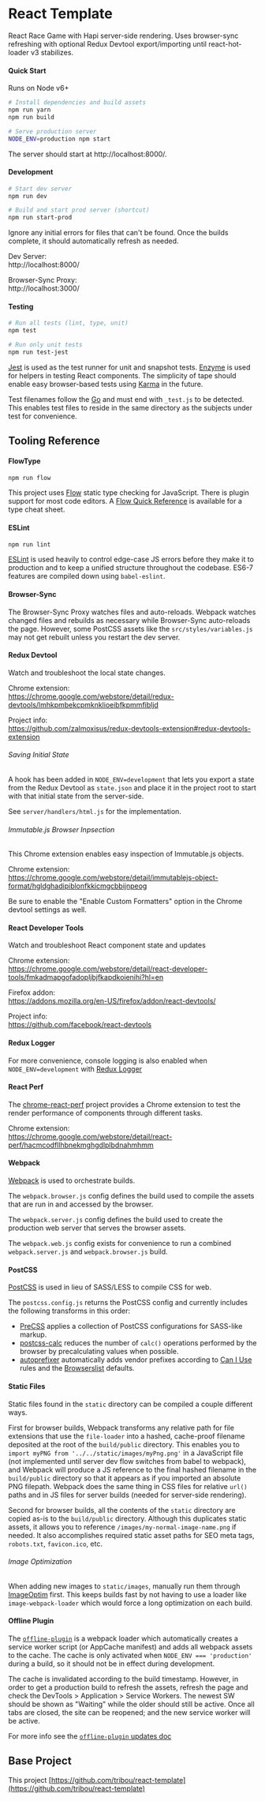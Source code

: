 # React Template

React Race Game with Hapi server-side rendering. Uses browser-sync refreshing
with optional Redux Devtool export/importing until react-hot-loader v3
stabilizes.

#### Quick Start

Runs on Node v6+

```sh
# Install dependencies and build assets
npm run yarn
npm run build

# Serve production server
NODE_ENV=production npm start
```

The server should start at http://localhost:8000/.

#### Development

```sh
# Start dev server
npm run dev
```

```sh
# Build and start prod server (shortcut)
npm run start-prod
```

Ignore any initial errors for files that can't be found. Once the builds
complete, it should automatically refresh as needed.

Dev Server:  
http://localhost:8000/

Browser-Sync Proxy:  
http://localhost:3000/

#### Testing

```sh
# Run all tests (lint, type, unit)
npm test

# Run only unit tests
npm run test-jest
```

[Jest](https://facebook.github.io/jest/docs/tutorial-react.html) is used as the test runner for unit and snapshot tests.
[Enzyme](http://airbnb.io/enzyme/) is used for helpers in testing React
components. The simplicity of tape should enable easy browser-based tests using
[Karma](https://karma-runner.github.io/1.0/index.html) in the future.

Test filenames follow the [Go](https://golang.org/doc/code.html#Testing) and
must end with `_test.js` to be detected. This enables test files to reside in
the same directory as the subjects under test for convenience.

## Tooling Reference

#### FlowType

```sh
npm run flow
```

This project uses [Flow](https://flowtype.org/) static type checking for
JavaScript. There is plugin support for most code editors.  A [Flow Quick
Reference](https://flowtype.org/docs/quick-reference.html) is available for a
type cheat sheet.

#### ESLint

```sh
npm run lint
```

[ESLint](http://eslint.org/) is used heavily to control edge-case JS errors
before they make it to production and to keep a unified structure throughout
the codebase.  ES6-7 features are compiled down using `babel-eslint`.

#### Browser-Sync

The Browser-Sync Proxy watches files and auto-reloads.  Webpack watches changed
files and rebuilds as necessary while Browser-Sync auto-reloads the page.
However, some PostCSS assets like the `src/styles/variables.js` may not get
rebuilt unless you restart the dev server.

#### Redux Devtool

Watch and troubleshoot the local state changes.

Chrome extension:  
https://chrome.google.com/webstore/detail/redux-devtools/lmhkpmbekcpmknklioeibfkpmmfibljd

Project info:  
https://github.com/zalmoxisus/redux-devtools-extension#redux-devtools-extension

###### Saving Initial State

A hook has been added in `NODE_ENV=development` that lets you export a state
from the Redux Devtool as `state.json` and place it in the project root to
start with that initial state from the server-side.

See `server/handlers/html.js` for the implementation.

###### Immutable.js Browser Inpsection

This Chrome extension enables easy inspection of Immutable.js objects.

Chrome extension:  
https://chrome.google.com/webstore/detail/immutablejs-object-format/hgldghadipiblonfkkicmgcbbijnpeog

Be sure to enable the "Enable Custom Formatters" option in the Chrome devtool
settings as well.

#### React Developer Tools

Watch and troubleshoot React component state and updates

Chrome extension:  
https://chrome.google.com/webstore/detail/react-developer-tools/fmkadmapgofadopljbjfkapdkoienihi?hl=en

Firefox addon:  
https://addons.mozilla.org/en-US/firefox/addon/react-devtools/

Project info:  
https://github.com/facebook/react-devtools

#### Redux Logger

For more convenience, console logging is also enabled when
`NODE_ENV=development` with [Redux
Logger](https://github.com/evgenyrodionov/redux-logger)

#### React Perf

The [chrome-react-perf](https://github.com/crysislinux/chrome-react-perf)
project provides a Chrome extension to test the render performance of
components through different tasks.

Chrome extension:  
https://chrome.google.com/webstore/detail/react-perf/hacmcodfllhbnekmghgdlplbdnahmhmm

#### Webpack

[Webpack](https://webpack.github.io/) is used to orchestrate builds.

The `webpack.browser.js` config defines the build used to compile the assets
that are run in and accessed by the browser.

The `webpack.server.js` config defines the build used to create the production
web server that serves the browser assets.

The `webpack.web.js` config exists for convenience to run a combined
`webpack.server.js` and `webpack.browser.js` build.

#### PostCSS

[PostCSS](http://postcss.org/) is used in lieu of SASS/LESS to compile CSS for
web.

The `postcss.config.js` returns the PostCSS config and currently includes the
following transforms in this order:

- [PreCSS](https://github.com/jonathantneal/precss) applies a collection of
  PostCSS configurations for SASS-like markup.
- [postcss-calc](https://github.com/postcss/postcss-calc) reduces the number of
  `calc()` operations performed by the browser by precalculating values when
  possible.
- [autoprefixer](https://github.com/postcss/autoprefixer) automatically adds
  vendor prefixes according to [Can I Use](http://caniuse.com/) rules and the
  [Browserslist](https://github.com/ai/browserslist#queries) defaults.

#### Static Files

Static files found in the `static` directory can be compiled a couple different
ways.

First for browser builds, Webpack transforms any relative path for file
extensions that use the `file-loader` into a hashed, cache-proof filename
deposited at the root of the `build/public` directory. This enables you to
`import myPNG from '../../static/images/myPng.png'` in a JavaScript file (not
implemented until server dev flow switches from babel to webpack), and Webpack
will produce a JS reference to the final hashed filename in the `build/public`
directory so that it appears as if you imported an absolute PNG filepath.
Webpack does the same thing in CSS files for relative `url()` paths and in JS
files for server builds (needed for server-side rendering).

Second for browser builds, all the contents of the `static` directory are
copied as-is to the `build/public` directory. Although this duplicates static
assets, it allows you to reference `/images/my-normal-image-name.png` if
needed. It also accomplishes required static asset paths for SEO meta tags,
`robots.txt`, `favicon.ico`, etc.

###### Image Optimization

When adding new images to `static/images`, manually run them through
[ImageOptim](https://imageoptim.com/mac) first. This keeps builds fast by not
having to use a loader like `image-webpack-loader` which would force a long
optimization on each build.

#### Offline Plugin

The [`offline-plugin`](https://www.npmjs.com/package/offline-plugin) is a
webpack loader which automatically creates a service worker script (or AppCache
manifest) and adds all webpack assets to the cache. The cache is only activated
when `NODE_ENV === 'production'` during a build, so it should not be in effect
during development.

The cache is invalidated according to the build timestamp. However, in order to
get a production build to refresh the assets, refresh the page and check the
DevTools > Application > Service Workers. The newest SW should be shown as
"Waiting" while the older should still be active. Once all tabs are closed, the
site can be reopened; and the new service worker will be active.

For more info see the [`offline-plugin` updates
doc](https://github.com/NekR/offline-plugin/blob/67cbd750f82229a41a12347d800bf3e9cc1a9ad7/docs/updates.md#serviceworker-and-appcache-update-process)

## Base Project
This project [https://github.com/tribou/react-template](https://github.com/tribou/react-template)
